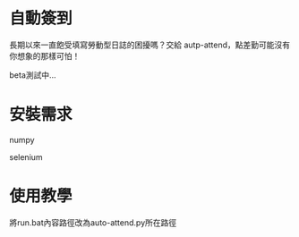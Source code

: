 # 自動簽到

長期以來一直飽受填寫勞動型日誌的困擾嗎？交給 autp-attend，點差勤可能沒有你想象的那樣可怕！

beta測試中...

# 安裝需求

numpy

selenium

# 使用教學

將run.bat內容路徑改為auto-attend.py所在路徑
